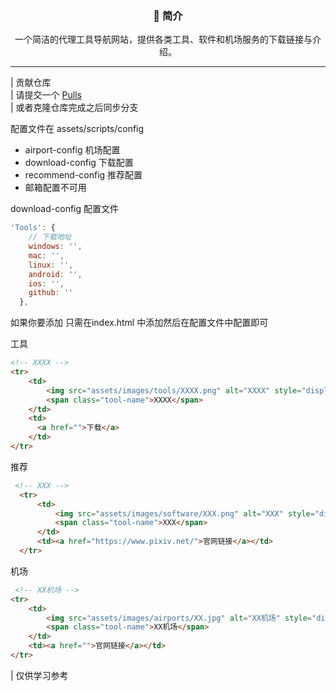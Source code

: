 
<div align="center">
   <!-- <a href="">
        <svg width="64" height="64" viewBox="0 0 24 24" fill="none" xmlns="http://www.w3.org/2000/svg"><path d="M12 2L2 7L12 12L22 7L12 2Z" stroke="#7c8aff" stroke-width="2" stroke-linecap="round"
                stroke-linejoin="round" /><path d="M2 17L12 22L22 17" stroke="#7c8aff" stroke-width="2" stroke-linecap="round"
                stroke-linejoin="round" /><path d="M2 12L12 17L22 12" stroke="#7c8aff" stroke-width="2" stroke-linecap="round"
                stroke-linejoin="round" /></svg>
    </a>
  <h1>ToolStore</h1> -->
  <h3>📖 简介</h3>
  <p>一个简洁的代理工具导航网站，提供各类工具、软件和机场服务的下载链接与介绍。</p>
</div>

<!-- ---

### 🚀 工具客户端

| 名称         | 说明                               | 平台                | 项目地址                                                     |
| ------------ | ---------------------------------- | ------------------- | ------------------------------------------------------------ |
| Clash Verge  | 跨平台的 Clash GUI 客户端          | Windows/macOS/Linux | [GitHub](https://github.com/clash-verge-rev/clash-verge-rev) |
| Mihomo Party | 基于 Clash 内核的多平台代理工具    | Windows/macOS/Linux | [GitHub](https://github.com/mihomo-party-org/mihomo-party)   |
| ClashMeta    | Android 平台的 Clash 客户端        | Android             | [GitHub](https://github.com/MetaCubeX/ClashMetaForAndroid)   |
| Surfboard    | Android 平台的代理工具             | Android             | [GitHub](https://github.com/getsurfboard/surfboard)          |
| V2rayN       | Windows 平台的 V2Ray 客户端        | Windows             | [GitHub](https://github.com/2dust/v2rayN)                    |
| SingBox      | 通用代理平台                       | 全平台              | [GitHub](https://github.com/SagerNet/sing-box)               |
| FlClash      | 基于 Flutter 的跨平台 Clash 客户端 | 全平台              | [GitHub](https://github.com/chen08209/FlClash)               |
| Hiddify      | 多平台代理工具                     | 全平台              | [GitHub](https://github.com/hiddify/hiddify-app)             |
| NekoBox      | Android 平台的代理工具             | Android             | [GitHub](https://github.com/MatsuriDayo/NekoBoxForAndroid)   |
| V2rayU       | macOS 平台的 V2Ray 客户端          | macOS               | [GitHub](https://github.com/yanue/V2rayU)                    |

**🍎 iOS工具:**

| 名称         | 说明         | 商店链接                                                                        |
| ------------ | ------------ | ------------------------------------------------------------------------------- |
| Shadowrocket | iOS 代理工具 | [App Store](https://apps.apple.com/us/app/shadowrocket/id932747118)             |
| QuantumultX  | iOS 代理工具 | [App Store](https://apps.apple.com/us/app/quantumult-x/id1443988620)            |
| Surge5       | iOS 代理工具 | [App Store](https://apps.apple.com/us/app/surge-5/id1442620678)                 |
| OneClick     | iOS 代理工具 | [App Store](https://apps.apple.com/us/app/oneclick-safe-easy-fast/id1545555197) |

### 💻 软件推荐

精选优质网站&&软件推荐

### 🌐 机场推荐

精选优质稳定的机场服务推荐 -->

---
| 贡献仓库  
| 请提交一个 [Pulls](https://github.com/Re0XIAOPA/ToolStore/pulls)  
| 或者克隆仓库完成之后同步分支

配置文件在 assets/scripts/config

- airport-config 机场配置
- download-config 下载配置
- recommend-config 推荐配置
- 邮箱配置不可用


download-config 配置文件
```js
'Tools': {
    // 下载地址
    windows: '',
    mac: '',
    linux: '',
    android: '',
    ios: '',
    github: ''
  },
```
如果你要添加 只需在index.html 中添加然后在配置文件中配置即可

工具
```html
<!-- XXXX -->
<tr>
    <td>
        <img src="assets/images/tools/XXXX.png" alt="XXXX" style="display:none">
        <span class="tool-name">XXXX</span>
    </td>
    <td>
      <a href="">下载</a>
    </td>
</tr>
```

推荐
```html
 <!-- XXX -->
  <tr>
      <td>
          <img src="assets/images/software/XXX.png" alt="XXX" style="display:none">
          <span class="tool-name">XXX</span>
      </td>
      <td><a href="https://www.pixiv.net/">官网链接</a></td>
  </tr>
```

机场
```html
 <!-- XX机场 -->
<tr>
    <td>
        <img src="assets/images/airports/XX.jpg" alt="XX机场" style="display:none">
        <span class="tool-name">XX机场</span>
    </td>
    <td><a href="">官网链接</a></td>
</tr>
```

| 仅供学习参考
